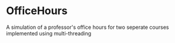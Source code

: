 # OfficeHours

A simulation of a professor's office hours for two seperate courses implemented using multi-threading
